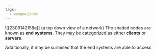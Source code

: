 ```yaml
---
tags:
  - compsci/net
---
```

![[2309142158e]] (a top down view of a network)
The shaded nodes are known as **end systems**. They may be categorized as either **clients** or **servers**.

Additionally, it may be surmised that the end systems are able to access 